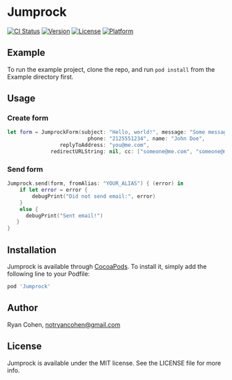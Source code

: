 # Jumprock

[![CI Status](https://img.shields.io/travis/imryan/Jumprock.svg?style=flat)](https://travis-ci.org/imryan/Jumprock)
[![Version](https://img.shields.io/cocoapods/v/Jumprock.svg?style=flat)](https://cocoapods.org/pods/Jumprock)
[![License](https://img.shields.io/cocoapods/l/Jumprock.svg?style=flat)](https://cocoapods.org/pods/Jumprock)
[![Platform](https://img.shields.io/cocoapods/p/Jumprock.svg?style=flat)](https://cocoapods.org/pods/Jumprock)

## Example

To run the example project, clone the repo, and run `pod install` from the Example directory first.

## Usage

### Create form
```swift
let form = JumprockForm(subject: "Hello, world!", message: "Some message.",
                          phone: "2125551234", name: "John Doe",
                 replyToAddress: "you@me.com",
              redirectURLString: nil, cc: ["someone@me.com", "someone@me.com"], bcc: nil)
```
### Send form
```swift
Jumprock.send(form, fromAlias: "YOUR_ALIAS") { (error) in
    if let error = error {
        debugPrint("Did not send email:", error)
    }
    else {
      debugPrint("Sent email!")
   }
}
```
## Installation

Jumprock is available through [CocoaPods](https://cocoapods.org). To install
it, simply add the following line to your Podfile:

```ruby
pod 'Jumprock'
```

## Author

Ryan Cohen, notryancohen@gmail.com

## License

Jumprock is available under the MIT license. See the LICENSE file for more info.
